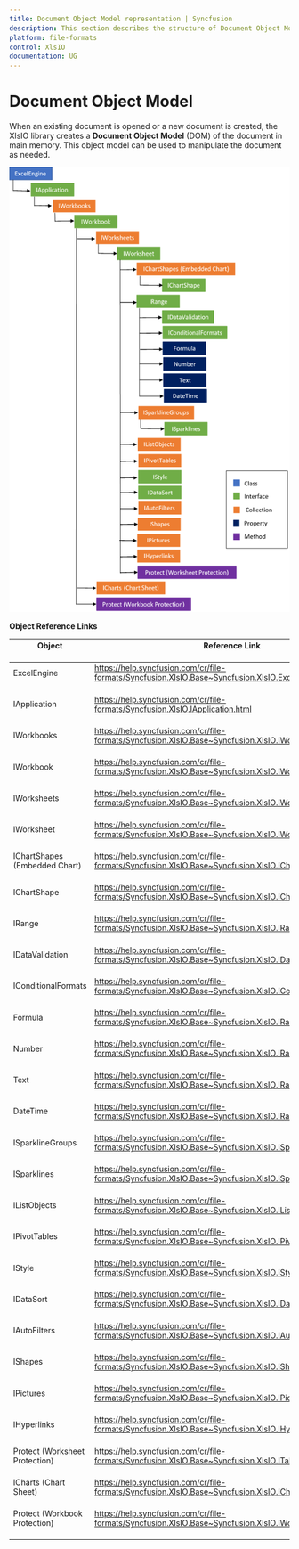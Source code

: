 ```yaml
---
title: Document Object Model representation | Syncfusion
description: This section describes the structure of Document Object Model structure for Syncfusion Essential XlsIO
platform: file-formats
control: XlsIO
documentation: UG
---
```

# Document Object Model

When an existing document is opened or a new document is created, the XlsIO library creates a **Document Object Model** (DOM) of the document in main memory. This object model can be used to manipulate the document as needed.

![DocumentObjectModel](DocumentObjectModel_images/DocumentObjectModel.png)

**Object Reference Links**

<table>
<tr>
<th><b>Object</b><br/><br/></th>
<th><b>Reference Link</b><br/><br/></th>
</tr>
<tbody>
<tr>
<td>ExcelEngine<br/><br/></td>
<td><a href="https://help.syncfusion.com/cr/file-formats/Syncfusion.XlsIO.Base~Syncfusion.XlsIO.ExcelEngine.html">https://help.syncfusion.com/cr/file-formats/Syncfusion.XlsIO.Base~Syncfusion.XlsIO.ExcelEngine.html</a><br/><br/></td>
</tr>
<tr>
<td>IApplication<br/><br/></td>
<td><a href="https://help.syncfusion.com/cr/file-formats/Syncfusion.XlsIO.IApplication.html">https://help.syncfusion.com/cr/file-formats/Syncfusion.XlsIO.IApplication.html</a><br/><br/></td>
</tr>
<tr>
<td>IWorkbooks<br/><br/></td>
<td><a href="https://help.syncfusion.com/cr/file-formats/Syncfusion.XlsIO.Base~Syncfusion.XlsIO.IWorkbooks.html">https://help.syncfusion.com/cr/file-formats/Syncfusion.XlsIO.Base~Syncfusion.XlsIO.IWorkbooks.html</a><br/><br/></td>
</tr>
<tr>
<td>IWorkbook<br/><br/></td>
<td><a href="https://help.syncfusion.com/cr/file-formats/Syncfusion.XlsIO.Base~Syncfusion.XlsIO.IWorkbook.html">https://help.syncfusion.com/cr/file-formats/Syncfusion.XlsIO.Base~Syncfusion.XlsIO.IWorkbook.html</a><br/><br/></td>
</tr>
<tr>
<td>IWorksheets<br/><br/></td>
<td><a href="https://help.syncfusion.com/cr/file-formats/Syncfusion.XlsIO.Base~Syncfusion.XlsIO.IWorksheets.html">https://help.syncfusion.com/cr/file-formats/Syncfusion.XlsIO.Base~Syncfusion.XlsIO.IWorksheets.html</a><br/><br/></td>
</tr>
<tr>
<td>IWorksheet<br/><br/></td>
<td><a href="https://help.syncfusion.com/cr/file-formats/Syncfusion.XlsIO.Base~Syncfusion.XlsIO.IWorksheet.html">https://help.syncfusion.com/cr/file-formats/Syncfusion.XlsIO.Base~Syncfusion.XlsIO.IWorksheet.html</a><br/><br/></td>
</tr>
<tr>
<td>IChartShapes (Embedded Chart)<br/><br/></td>
<td><a href="https://help.syncfusion.com/cr/file-formats/Syncfusion.XlsIO.Base~Syncfusion.XlsIO.IChartShapes.html">https://help.syncfusion.com/cr/file-formats/Syncfusion.XlsIO.Base~Syncfusion.XlsIO.IChartShapes.html</a><br/><br/></td>
</tr>
<tr>
<td>IChartShape<br/><br/></td>
<td><a href="https://help.syncfusion.com/cr/file-formats/Syncfusion.XlsIO.Base~Syncfusion.XlsIO.IChartShape.html">https://help.syncfusion.com/cr/file-formats/Syncfusion.XlsIO.Base~Syncfusion.XlsIO.IChartShape.html</a><br/><br/></td>
</tr>
<tr>
<td>IRange<br/><br/></td>
<td><a href="https://help.syncfusion.com/cr/file-formats/Syncfusion.XlsIO.Base~Syncfusion.XlsIO.IRange.html">https://help.syncfusion.com/cr/file-formats/Syncfusion.XlsIO.Base~Syncfusion.XlsIO.IRange.html</a><br/><br/></td>
</tr>
<tr>
<td>IDataValidation<br/><br/></td>
<td><a href="https://help.syncfusion.com/cr/file-formats/Syncfusion.XlsIO.Base~Syncfusion.XlsIO.IDataValidation.html">https://help.syncfusion.com/cr/file-formats/Syncfusion.XlsIO.Base~Syncfusion.XlsIO.IDataValidation.html</a><br/><br/></td>
</tr>
<tr>
<td>IConditionalFormats<br/><br/></td>
<td><a href="https://help.syncfusion.com/cr/file-formats/Syncfusion.XlsIO.Base~Syncfusion.XlsIO.IConditionalFormats.html">https://help.syncfusion.com/cr/file-formats/Syncfusion.XlsIO.Base~Syncfusion.XlsIO.IConditionalFormats.html</a><br/><br/></td>
</tr>
<tr>
<td>Formula<br/><br/></td>
<td><a href="https://help.syncfusion.com/cr/file-formats/Syncfusion.XlsIO.Base~Syncfusion.XlsIO.IRange~Formula.html">https://help.syncfusion.com/cr/file-formats/Syncfusion.XlsIO.Base~Syncfusion.XlsIO.IRange~Formula.html</a><br/><br/></td>
</tr>
<tr>
<td>Number<br/><br/></td>
<td><a href="https://help.syncfusion.com/cr/file-formats/Syncfusion.XlsIO.Base~Syncfusion.XlsIO.IRange~Number.html">https://help.syncfusion.com/cr/file-formats/Syncfusion.XlsIO.Base~Syncfusion.XlsIO.IRange~Number.html</a><br/><br/></td>
</tr>
<tr>
<td>Text<br/><br/></td>
<td><a href="https://help.syncfusion.com/cr/file-formats/Syncfusion.XlsIO.Base~Syncfusion.XlsIO.IRange~Text.html">https://help.syncfusion.com/cr/file-formats/Syncfusion.XlsIO.Base~Syncfusion.XlsIO.IRange~Text.html</a><br/><br/></td>
</tr>
<tr>
<td>DateTime<br/><br/></td>
<td><a href="https://help.syncfusion.com/cr/file-formats/Syncfusion.XlsIO.Base~Syncfusion.XlsIO.IRange~DateTime.html">https://help.syncfusion.com/cr/file-formats/Syncfusion.XlsIO.Base~Syncfusion.XlsIO.IRange~DateTime.html</a><br/><br/></td>
</tr>
<tr>
<td>ISparklineGroups<br/><br/></td>
<td><a href="https://help.syncfusion.com/cr/file-formats/Syncfusion.XlsIO.Base~Syncfusion.XlsIO.ISparklineGroups.html">https://help.syncfusion.com/cr/file-formats/Syncfusion.XlsIO.Base~Syncfusion.XlsIO.ISparklineGroups.html</a><br/><br/></td>
</tr>
<tr>
<td>ISparklines<br/><br/></td>
<td><a href="https://help.syncfusion.com/cr/file-formats/Syncfusion.XlsIO.Base~Syncfusion.XlsIO.ISparklines.html">https://help.syncfusion.com/cr/file-formats/Syncfusion.XlsIO.Base~Syncfusion.XlsIO.ISparklines.html</a><br/><br/></td>
</tr>
<tr>
<td>IListObjects<br/><br/></td>
<td><a href="https://help.syncfusion.com/cr/file-formats/Syncfusion.XlsIO.Base~Syncfusion.XlsIO.IListObjects.html">https://help.syncfusion.com/cr/file-formats/Syncfusion.XlsIO.Base~Syncfusion.XlsIO.IListObjects.html</a><br/><br/></td>
</tr>
<tr>
<td>IPivotTables<br/><br/></td>
<td><a href="https://help.syncfusion.com/cr/file-formats/Syncfusion.XlsIO.Base~Syncfusion.XlsIO.IPivotTables.html">https://help.syncfusion.com/cr/file-formats/Syncfusion.XlsIO.Base~Syncfusion.XlsIO.IPivotTables.html</a><br/><br/></td>
</tr>
<tr>
<td>IStyle<br/><br/></td>
<td><a href="https://help.syncfusion.com/cr/file-formats/Syncfusion.XlsIO.Base~Syncfusion.XlsIO.IStyle.html">https://help.syncfusion.com/cr/file-formats/Syncfusion.XlsIO.Base~Syncfusion.XlsIO.IStyle.html</a><br/><br/></td>
</tr>
<tr>
<td>IDataSort<br/><br/></td>
<td><a href="https://help.syncfusion.com/cr/file-formats/Syncfusion.XlsIO.Base~Syncfusion.XlsIO.IDataSort.html">https://help.syncfusion.com/cr/file-formats/Syncfusion.XlsIO.Base~Syncfusion.XlsIO.IDataSort.html</a><br/><br/></td>
</tr>
<tr>
<td>IAutoFilters<br/><br/></td>
<td><a href="https://help.syncfusion.com/cr/file-formats/Syncfusion.XlsIO.Base~Syncfusion.XlsIO.IAutoFilters.html">https://help.syncfusion.com/cr/file-formats/Syncfusion.XlsIO.Base~Syncfusion.XlsIO.IAutoFilters.html</a><br/><br/></td>
</tr>
<tr>
<td>IShapes<br/><br/></td>
<td><a href="https://help.syncfusion.com/cr/file-formats/Syncfusion.XlsIO.Base~Syncfusion.XlsIO.IShapes.html">https://help.syncfusion.com/cr/file-formats/Syncfusion.XlsIO.Base~Syncfusion.XlsIO.IShapes.html</a><br/><br/></td>
</tr>
<tr>
<td>IPictures<br/><br/></td>
<td><a href="https://help.syncfusion.com/cr/file-formats/Syncfusion.XlsIO.Base~Syncfusion.XlsIO.IPictures.html">https://help.syncfusion.com/cr/file-formats/Syncfusion.XlsIO.Base~Syncfusion.XlsIO.IPictures.html</a><br/><br/></td>
</tr>
<tr>
<td>IHyperlinks<br/><br/></td>
<td><a href="https://help.syncfusion.com/cr/file-formats/Syncfusion.XlsIO.Base~Syncfusion.XlsIO.IHyperLinks.html">https://help.syncfusion.com/cr/file-formats/Syncfusion.XlsIO.Base~Syncfusion.XlsIO.IHyperLinks.html</a><br/><br/></td>
</tr>
<tr>
<td>Protect (Worksheet Protection)<br/><br/></td>
<td><a href="https://help.syncfusion.com/cr/file-formats/Syncfusion.XlsIO.Base~Syncfusion.XlsIO.ITabSheet~Protect.html">https://help.syncfusion.com/cr/file-formats/Syncfusion.XlsIO.Base~Syncfusion.XlsIO.ITabSheet~Protect.html</a><br/><br/></td>
</tr>
<tr>
<td>ICharts (Chart Sheet)<br/><br/></td>
<td><a href="https://help.syncfusion.com/cr/file-formats/Syncfusion.XlsIO.Base~Syncfusion.XlsIO.ICharts.html">https://help.syncfusion.com/cr/file-formats/Syncfusion.XlsIO.Base~Syncfusion.XlsIO.ICharts.html</a><br/><br/></td>
</tr>
<tr>
<td>Protect (Workbook Protection)<br/><br/></td>
<td><a href="https://help.syncfusion.com/cr/file-formats/Syncfusion.XlsIO.Base~Syncfusion.XlsIO.IWorkbook~Protect.html">https://help.syncfusion.com/cr/file-formats/Syncfusion.XlsIO.Base~Syncfusion.XlsIO.IWorkbook~Protect.html</a><br/><br/></td>
</tr>
</tbody>
</table>
